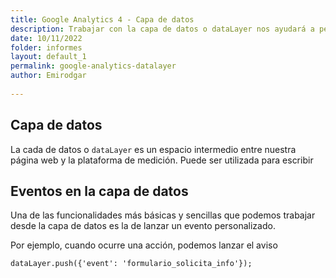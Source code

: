 ```yaml
---
title: Google Analytics 4 - Capa de datos
description: Trabajar con la capa de datos o dataLayer nos ayudará a personalizar y potenciar nuestras implementaciones de analítica web
date: 10/11/2022
folder: informes
layout: default_1
permalink: google-analytics-datalayer
author: Emirodgar
  
---
```


## Capa de datos

La cada de datos o `dataLayer` es un espacio intermedio entre nuestra página web y la plataforma de medición. Puede ser utilizada para escribir 

## Eventos en la capa de datos

Una de las funcionalidades más básicas y sencillas que podemos trabajar desde la capa de datos es la de lanzar un evento personalizado.

Por ejemplo, cuando ocurre una acción, podemos lanzar el aviso

    dataLayer.push({'event': 'formulario_solicita_info'}); 

<!--stackedit_data:
eyJoaXN0b3J5IjpbLTQ1Njg3Mzc0NF19
-->
